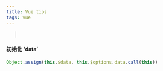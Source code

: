 ```yaml
---
title: Vue tips
tags: vue
---
```




> ​	
> 



#### 初始化 ‘data’

```javascript
Object.assign(this.$data, this.$options.data.call(this))
```

